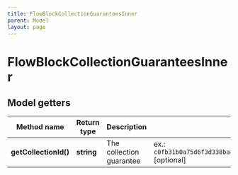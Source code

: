 ```yaml
---
title: FlowBlockCollectionGuaranteesInner
parent: Model
layout: page
---
```


# FlowBlockCollectionGuaranteesInner

## Model getters

Method name | Return type | Description | Notes
------------ | ------------- | ------------- | -------------
**getCollectionId()** | **string** | The collection guarantee | ex.: `c0fb31b0a75d6f3d338ba8a1e8a07f343299db4be2855a3a42b0f0d33f2495d7` [optional]

